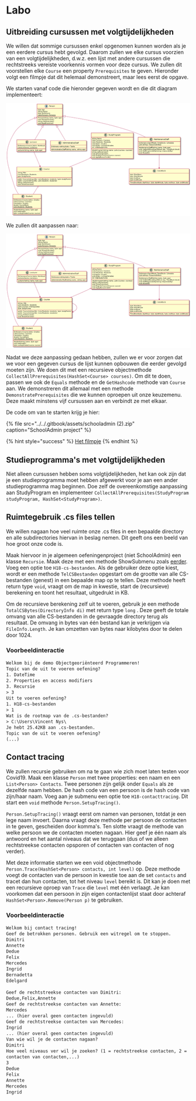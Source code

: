 # Labo

## Uitbreiding cursussen met volgtijdelijkheden

We willen dat sommige cursussen enkel opgenomen kunnen worden als je een eerdere cursus hebt gevolgd. Daarom zullen we elke cursus voorzien van een volgtijdelijkheden, d.w.z. een lijst met andere cursussen die rechtstreeks vereiste voorkennis vormen voor deze cursus. We zullen dit voorstellen elke `Course` een property `Prerequisites` te geven. Hieronder volgt een filmpje dat dit helemaal demonstreert, maar lees eerst de opgave.

We starten vanaf code die hieronder gegeven wordt en die dit diagram implementeert:

![](../../.gitbook/assets/cursussenzondervolgtijdelijkheden.png)

We zullen dit aanpassen naar:

![](../../.gitbook/assets/cursussenmetvolgtijdelijkheden.png)

Nadat we deze aanpassing gedaan hebben, zullen we er voor zorgen dat we voor een gegeven cursus de lijst kunnen opbouwen die eerder gevolgd moeten zijn. We doen dit met een recursieve objectmethode `CollectAllPrerequisites(HashSet<Course> courses)`. Om dit te doen, passen we ook de `Equals` methode en de `GetHashcode` methode van `Course` aan. We demonstreren dit allemaal met een methode `DemonstratePrerequisites` die we kunnen oproepen uit onze keuzemenu. Deze maakt minstens vijf cursussen aan en verbindt ze met elkaar.

De code om van te starten krijg je hier:

{% file src="../../.gitbook/assets/schooladmin \(2\).zip" caption="SchoolAdmin project" %}

{% hint style="success" %}
[Het filmpje](https://youtu.be/PWvfcZjUGOw)
{% endhint %}

## Studieprogramma's met volgtijdelijkheden

Niet alleen cursussen hebben soms volgtijdelijkheden, het kan ook zijn dat je een studieprogramma moet hebben afgewerkt voor je aan een ander studieprogramma mag beginnen. Doe zelf de overeenkomstige aanpassing aan StudyProgram en implementeer `CollectAllPrerequisites(StudyProgram studyProgram, HashSet<StudyProgram>)`.

## Ruimtegebruik .cs files tellen

We willen nagaan hoe veel ruimte onze .cs files in een bepaalde directory en alle subdirectories hiervan in beslag nemen. Dit geeft ons een beeld van hoe groot onze code is.

Maak hiervoor in je algemeen oefeningenproject \(niet SchoolAdmin\) een klasse `Recursie`. Maak deze met een methode ShowSubmenu zoals [eerder](../h8-klassen-en-objecten/a_practica.md). Voeg een optie toe `H18-cs-bestanden`. Als de gebruiker deze optie kiest, wordt er een methode `TelCSBestanden` opgestart om de grootte van alle CS-bestanden \(genest\) in een bepaalde map op te tellen. Deze methode heeft return type `void`, vraagt om de map in kwestie, start de \(recursieve\) berekening en toont het resultaat, uitgedrukt in KB.

Om de recursieve berekening zelf uit te voeren, gebruik je een methode `TotalCSBytes(DirectoryInfo di)` met return type `long` . Deze geeft de totale omvang van alle CS-bestanden in de gevraagde directory terug als resultaat. De omvang in bytes van één bestand kan je verkrijgen via `FileInfo.Length`. Je kan omzetten van bytes naar kilobytes door te delen door 1024.

### Voorbeeldinteractie

```text
Welkom bij de demo Objectgeoriënteerd Programmeren!
Topic van de uit te voeren oefening?
1. DateTime
2. Properties en access modifiers
3. Recursie
> 3
Uit te voeren oefening?
1. H18-cs-bestanden
> 1
Wat is de rootmap van de .cs-bestanden?
> C:\Users\Vincent Nys\
Je hebt 25.42KB aan .cs-bestanden.
Topic van de uit te voeren oefening?
(...)
```

## Contact tracing

We zullen recursie gebruiken om na te gaan wie zich moet laten testen voor Covid19. Maak een klasse `Person` met twee properties: een naam en een `List<Person> Contacts`.  Twee personen zijn gelijk onder `Equals` als ze dezelfde naam hebben. De hash code van een persoon is de hash code van zijn/haar naam. Voeg aan je submenu een optie toe `H18-contacttracing`. Dit start een `void` methode `Person.SetupTracing()`.

`Person.SetupTracing()` vraagt eerst om namen van personen, totdat je een lege naam invoert. Daarna vraagt deze methode per persoon de contacten in te geven, gescheiden door komma's. Ten slotte vraagt de methode van welke persoon we de contacten moeten nagaan. Hier geef je één naam als antwoord en het aantal niveaus dat we teruggaan \(dus of we alleen rechtstreekse contacten opsporen of contacten van contacten of nog verder\).

Met deze informatie starten we een void objectmethode `Person.Trace(HashSet<Person> contacts, int level)` op. Deze methode voegt de contacten van de persoon in kwestie toe aan de set `contacts` and tracet dan hun contacten, tot het niveau `level` bereikt is. Dit kan je doen met een recursieve oproep van `Trace` die `level` met één verlaagt. Je kan voorkomen dat een persoon in zijn eigen contactenlijst staat door achteraf `HashSet<Person>.Remove(Person p)` te gebruiken.

### Voorbeeldinteractie

```text
Welkom bij contact tracing!
Geef de betrokken personen. Gebruik een witregel om te stoppen.
Dimitri
Annette
Dedue
Felix
Mercedes
Ingrid
Bernadetta
Edelgard

Geef de rechtstreekse contacten van Dimitri:
Dedue,Felix,Annette
Geef de rechtstreekse contacten van Annette:
Mercedes
... (hier overal geen contacten ingevuld)
Geef de rechtstreekse contacten van Mercedes:
Ingrid
... (hier overal geen contacten ingevuld)
Van wie wil je de contacten nagaan?
Dimitri
Hoe veel niveaus ver wil je zoeken? (1 = rechtstreekse contacten, 2 = contacten van contacten,...)
3
Dedue
Felix
Annette
Mercedes
Ingrid
```

